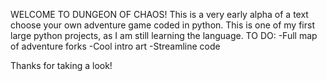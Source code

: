 WELCOME TO DUNGEON OF CHAOS!
This is a very early alpha of a text choose your own adventure game coded in python.
This is one of my first large python projects, as I am still learning the language.
TO DO:
-Full map of adventure forks
-Cool intro art
-Streamline code

Thanks for taking a look!
